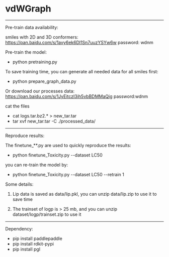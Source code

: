 # vdWGraph

--------------------------------------------------------------------------------------
Pre-train data availability:

smiles with 2D and 3D conformers: https://pan.baidu.com/s/1avy6ek6Dl1Sn7uuzYSYw6w
password: wdnm

Pre-train the model:

- python pretraining.py

To save training time, you can generate all needed data for all smiles first:

- python prepare_graph_data.py

Or download our processes data: https://pan.baidu.com/s/1JyEitczI3ih5vbBDMMaQig password:wdnm

cat the files

- cat logs.tar.bz2.* > new_tar.tar
- tar xvf new_tar.tar -C ./processed_data/

--------------------------------------------------------------------------------------

Reproduce results:

The finetune_**.py are used to quickly reproduce the results:

- python finetune_Toxicity.py --dataset LC50

you can re-train the model by:

- python finetune_Toxicity.py --dataset LC50 --retrain 1

Some details:

1. Lip data is saved as data/lip.pkl, you can unzip data/lip.zip to use it to save time

2. The trainset of logp is > 25 mb, and you can unzip dataset/logp/trainset.zip to use it

--------------------------------------------------------------------------------------

Dependency:

- pip install paddlepaddle
- pip install rdkit-pypi
- pip install pgl
